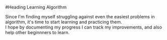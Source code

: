 #Heading Learning Algorithm 

Since I'm finding myself struggling against even the easiest problems in algorithm, it's time to start learning and practicing them. <br />
I hope by documenting my progress I can track my improvements, and also help other beginnners to learn.
